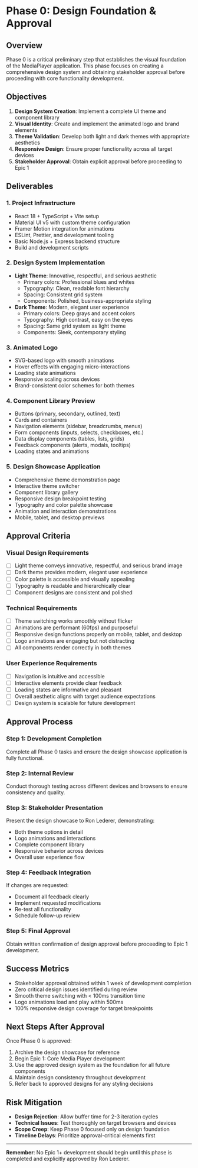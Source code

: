 # Phase 0: Design Foundation & Approval

## Overview
Phase 0 is a critical preliminary step that establishes the visual foundation of the MediaPlayer application. This phase focuses on creating a comprehensive design system and obtaining stakeholder approval before proceeding with core functionality development.

## Objectives
1. **Design System Creation**: Implement a complete UI theme and component library
2. **Visual Identity**: Create and implement the animated logo and brand elements
3. **Theme Validation**: Develop both light and dark themes with appropriate aesthetics
4. **Responsive Design**: Ensure proper functionality across all target devices
5. **Stakeholder Approval**: Obtain explicit approval before proceeding to Epic 1

## Deliverables

### 1. Project Infrastructure
- React 18 + TypeScript + Vite setup
- Material UI v5 with custom theme configuration
- Framer Motion integration for animations
- ESLint, Prettier, and development tooling
- Basic Node.js + Express backend structure
- Build and development scripts

### 2. Design System Implementation
- **Light Theme**: Innovative, respectful, and serious aesthetic
  - Primary colors: Professional blues and whites
  - Typography: Clean, readable font hierarchy
  - Spacing: Consistent grid system
  - Components: Polished, business-appropriate styling
- **Dark Theme**: Modern, elegant user experience
  - Primary colors: Deep grays and accent colors
  - Typography: High contrast, easy on the eyes
  - Spacing: Same grid system as light theme
  - Components: Sleek, contemporary styling

### 3. Animated Logo
- SVG-based logo with smooth animations
- Hover effects with engaging micro-interactions
- Loading state animations
- Responsive scaling across devices
- Brand-consistent color schemes for both themes

### 4. Component Library Preview
- Buttons (primary, secondary, outlined, text)
- Cards and containers
- Navigation elements (sidebar, breadcrumbs, menus)
- Form components (inputs, selects, checkboxes, etc.)
- Data display components (tables, lists, grids)
- Feedback components (alerts, modals, tooltips)
- Loading states and animations

### 5. Design Showcase Application
- Comprehensive theme demonstration page
- Interactive theme switcher
- Component library gallery
- Responsive design breakpoint testing
- Typography and color palette showcase
- Animation and interaction demonstrations
- Mobile, tablet, and desktop previews

## Approval Criteria

### Visual Design Requirements
- [ ] Light theme conveys innovative, respectful, and serious brand image
- [ ] Dark theme provides modern, elegant user experience
- [ ] Color palette is accessible and visually appealing
- [ ] Typography is readable and hierarchically clear
- [ ] Component designs are consistent and polished

### Technical Requirements
- [ ] Theme switching works smoothly without flicker
- [ ] Animations are performant (60fps) and purposeful
- [ ] Responsive design functions properly on mobile, tablet, and desktop
- [ ] Logo animations are engaging but not distracting
- [ ] All components render correctly in both themes

### User Experience Requirements
- [ ] Navigation is intuitive and accessible
- [ ] Interactive elements provide clear feedback
- [ ] Loading states are informative and pleasant
- [ ] Overall aesthetic aligns with target audience expectations
- [ ] Design system is scalable for future development

## Approval Process

### Step 1: Development Completion
Complete all Phase 0 tasks and ensure the design showcase application is fully functional.

### Step 2: Internal Review
Conduct thorough testing across different devices and browsers to ensure consistency and quality.

### Step 3: Stakeholder Presentation
Present the design showcase to Ron Lederer, demonstrating:
- Both theme options in detail
- Logo animations and interactions
- Complete component library
- Responsive behavior across devices
- Overall user experience flow

### Step 4: Feedback Integration
If changes are requested:
- Document all feedback clearly
- Implement requested modifications
- Re-test all functionality
- Schedule follow-up review

### Step 5: Final Approval
Obtain written confirmation of design approval before proceeding to Epic 1 development.

## Success Metrics
- Stakeholder approval obtained within 1 week of development completion
- Zero critical design issues identified during review
- Smooth theme switching with < 100ms transition time
- Logo animations load and play within 500ms
- 100% responsive design coverage for target breakpoints

## Next Steps After Approval
Once Phase 0 is approved:
1. Archive the design showcase for reference
2. Begin Epic 1: Core Media Player development
3. Use the approved design system as the foundation for all future components
4. Maintain design consistency throughout development
5. Refer back to approved designs for any styling decisions

## Risk Mitigation
- **Design Rejection**: Allow buffer time for 2-3 iteration cycles
- **Technical Issues**: Test thoroughly on target browsers and devices
- **Scope Creep**: Keep Phase 0 focused only on design foundation
- **Timeline Delays**: Prioritize approval-critical elements first

---

**Remember**: No Epic 1+ development should begin until this phase is completed and explicitly approved by Ron Lederer.
